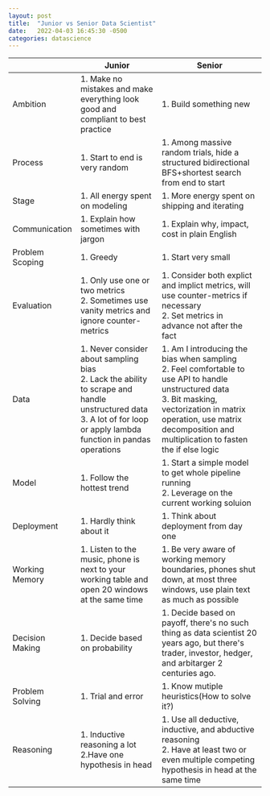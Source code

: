 ```yaml
---
layout: post
title:  "Junior vs Senior Data Scientist"
date:   2022-04-03 16:45:30 -0500
categories: datascience
---
```



|                 | Junior                                                       | Senior                                                       |
| --------------- | ------------------------------------------------------------ | ------------------------------------------------------------ |
| Ambition        | 1. Make no mistakes and make everything look good and compliant to best practice | 1. Build something new                                       |
| Process         | 1. Start to end is very random                               | 1. Among massive random trials, hide a structured bidirectional BFS+shortest search from end to start |
| Stage           | 1. All energy spent on modeling                              | 1. More energy spent on shipping and iterating               |
| Communication   | 1. Explain how sometimes with jargon                         | 1. Explain why, impact, cost in plain English                |
| Problem Scoping | 1. Greedy                                                    | 1. Start very small                                          |
| Evaluation      | 1. Only use one or two metrics<br/>2. Sometimes use vanity metrics and ignore counter-metrics | 1. Consider both explict and implict metrics, will use counter-metrics if necessary<br>2. Set metrics in advance not after the fact |
| Data            | 1. Never consider about sampling bias <br/>2. Lack the ability to scrape and handle unstructured data <br/>3. A lot of for loop or apply lambda function in pandas operations | 1. Am I introducing the bias when sampling <br/>2. Feel comfortable to use API to handle unstructured data<br/>3. Bit masking, vectorization in matrix operation, use matrix decomposition and multiplication to fasten the if else logic |
| Model           | 1. Follow the hottest trend                                  | 1. Start a simple model to get whole pipeline running<br>2. Leverage on the current working soluion |
| Deployment      | 1. Hardly think about it                                     | 1. Think about deployment from day one                       |
| Working Memory  | 1. Listen to the music, phone is next to your working table and open 20 windows at the same time | 1. Be very aware of working memory boundaries, phones shut down, at most three windows, use plain text as much as possible |
| Decision Making | 1. Decide based on probability                               | 1. Decide based on payoff, there's no such thing as data scientist 20 years ago, but there's trader, investor, hedger, and arbitarger 2 centuries ago. |
| Problem Solving | 1. Trial and error                                           | 1. Know mutiple heuristics(How to solve it?)                 |
| Reasoning       | 1. Inductive reasoning a lot<br>2.Have one hypothesis in head | 1. Use all deductive, inductive, and abductive reasoning<br>2. Have at least two or even multiple competing hypothesis in head at the same time |

